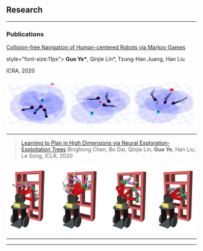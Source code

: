 ## Research

---

### Publications

[Collision-free Navigation of Human-centered Robots via Markov Games
](https://ieeexplore.ieee.org/abstract/document/9196810?casa_token=EavlpvoqvCAAAAAA:BbJA0vSssF5G9dSvBjzsMcGsv26ywdYcYu0cjDXmLCuPjh8UjVIyS_RraclvroIFhDgnEhCP)
<p> style="font-size:11px"> <strong>Guo Ye*</strong>, Qinjie Lin*, Tzung-Han Juang, Han Liu</p>
<p> ICRA, 2020 </p>
<img src="images/mobile_sim.png?raw=true"/>

---
>[Learning to Plan in High Dimensions via Neural Exploration-Exploitation Trees](https://github.com/NeurEXT/NEXT-learning-to-plan/blob/master/main.ipynb)
> Binghong Chen, Bo Dai, Qinjie Lin, <strong>Guo Ye</strong>, Han Liu, Le Song, 
> ICLR, 2020 
<img src="images/learntoplan.png?raw=true"/>


---




---
<!-- <p style="font-size:11px">Page template forked from <a href="https://github.com/evanca/quick-portfolio">evanca</a></p> -->
<!-- Remove above link if you don't want to attibute -->
